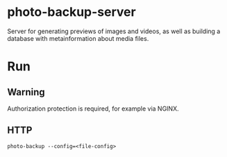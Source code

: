 # photo-backup-server

Server for generating previews of images and videos, as well as building a database with metainformation about media files.

# Run
## Warning
Authorization protection is required, for example via NGINX.

## HTTP
```
photo-backup --config=<file-config>
```

